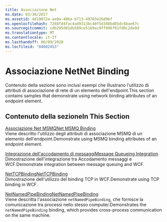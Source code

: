 ```yaml
---
title: Associazione Net
ms.date: 03/30/2017
ms.assetid: 4d10072a-ae0a-486a-b713-49703e26d9bf
ms.openlocfilehash: 7268fd4fac4ad9313bc40f5d388bd05dc6bae67c
ms.sourcegitcommit: cdb295dd1db589ce5169ac9ff096f01fd0c2da9d
ms.translationtype: MT
ms.contentlocale: it-IT
ms.lasthandoff: 06/09/2020
ms.locfileid: "84602453"
---
```

# <a name="net-binding"></a><span data-ttu-id="7251e-102">Associazione Net</span><span class="sxs-lookup"><span data-stu-id="7251e-102">Net Binding</span></span>
<span data-ttu-id="7251e-103">Contenuto della sezione sono inclusi esempi che illustrano l'utilizzo di attributi di associazione di rete di un elemento dell'endpoint.</span><span class="sxs-lookup"><span data-stu-id="7251e-103">This section contains samples that demonstrate using network binding attributes of an endpoint element.</span></span>  
  
## <a name="in-this-section"></a><span data-ttu-id="7251e-104">Contenuto della sezione</span><span class="sxs-lookup"><span data-stu-id="7251e-104">In This Section</span></span>  
 [<span data-ttu-id="7251e-105">Associazione Net MSMQ</span><span class="sxs-lookup"><span data-stu-id="7251e-105">Net MSMQ Binding</span></span>](net-msmq-binding.md)  
 <span data-ttu-id="7251e-106">Viene descritto l'utilizzo degli attributi di associazione MSMQ di un elemento dell'endpoint.</span><span class="sxs-lookup"><span data-stu-id="7251e-106">Demonstrate using MSMQ binding attributes of an endpoint element.</span></span>  
  
 [<span data-ttu-id="7251e-107">Integrazione dell'accodamento di messaggi</span><span class="sxs-lookup"><span data-stu-id="7251e-107">Message Queueing Integration</span></span>](message-queueing-integration.md)  
 <span data-ttu-id="7251e-108">Dimostrazione dell'integrazione tra Accodamento messaggi e WCF.</span><span class="sxs-lookup"><span data-stu-id="7251e-108">Demonstrate integration between message queuing and WCF.</span></span>  
  
 [<span data-ttu-id="7251e-109">NetTCPBinding</span><span class="sxs-lookup"><span data-stu-id="7251e-109">NetTCPBinding</span></span>](nettcpbinding.md)  
 <span data-ttu-id="7251e-110">Dimostrazione dell'utilizzo del binding TCP in WCF.</span><span class="sxs-lookup"><span data-stu-id="7251e-110">Demonstrate using TCP binding in WCF.</span></span>  
  
 [<span data-ttu-id="7251e-111">NetNamedPipeBinding</span><span class="sxs-lookup"><span data-stu-id="7251e-111">NetNamedPipeBinding</span></span>](netnamedpipebinding.md)  
 <span data-ttu-id="7251e-112">Viene descritta l'associazione `netNamedPipeBinding`, che fornisce la comunicazione tra processi nello stesso computer.</span><span class="sxs-lookup"><span data-stu-id="7251e-112">Demonstrates the `netNamedPipeBinding` binding, which provides cross-process communication on the same machine.</span></span>
